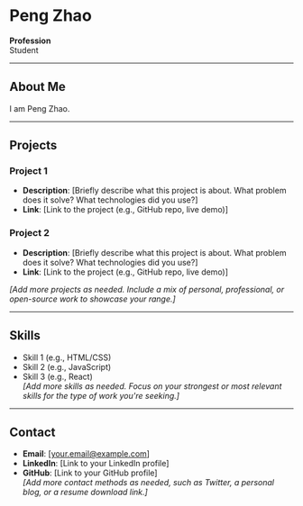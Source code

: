 # Peng Zhao

**Profession**  
Student

---

## About Me

I am Peng Zhao.

---

## Projects

### Project 1

- **Description**: [Briefly describe what this project is about. What problem does it solve? What technologies did you use?]
- **Link**: [Link to the project (e.g., GitHub repo, live demo)]

### Project 2

- **Description**: [Briefly describe what this project is about. What problem does it solve? What technologies did you use?]
- **Link**: [Link to the project (e.g., GitHub repo, live demo)]

*[Add more projects as needed. Include a mix of personal, professional, or open-source work to showcase your range.]*

---

## Skills

- Skill 1 (e.g., HTML/CSS)
- Skill 2 (e.g., JavaScript)
- Skill 3 (e.g., React)  
  *[Add more skills as needed. Focus on your strongest or most relevant skills for the type of work you're seeking.]*

---

## Contact

- **Email**: [your.email@example.com]
- **LinkedIn**: [Link to your LinkedIn profile]
- **GitHub**: [Link to your GitHub profile]  
  *[Add more contact methods as needed, such as Twitter, a personal blog, or a resume download link.]*

